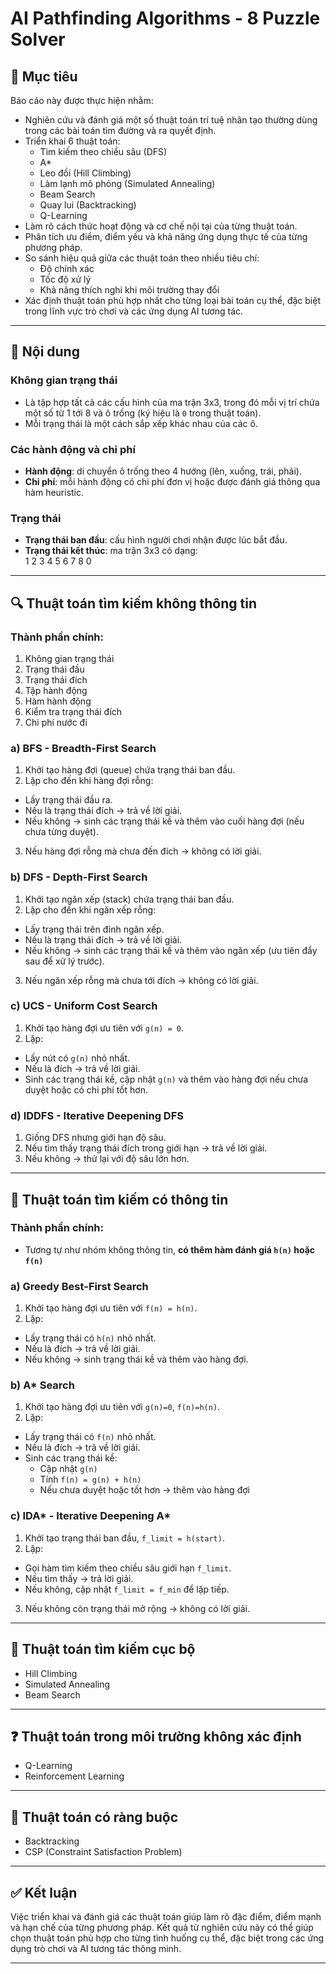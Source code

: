 # AI Pathfinding Algorithms - 8 Puzzle Solver

## 🎯 Mục tiêu

Báo cáo này được thực hiện nhằm:

- Nghiên cứu và đánh giá một số thuật toán trí tuệ nhân tạo thường dùng trong các bài toán tìm đường và ra quyết định.
- Triển khai 6 thuật toán:  
  - Tìm kiếm theo chiều sâu (DFS)  
  - A*  
  - Leo đồi (Hill Climbing)  
  - Làm lạnh mô phỏng (Simulated Annealing)  
  - Beam Search  
  - Quay lui (Backtracking)  
  - Q-Learning
- Làm rõ cách thức hoạt động và cơ chế nội tại của từng thuật toán.
- Phân tích ưu điểm, điểm yếu và khả năng ứng dụng thực tế của từng phương pháp.
- So sánh hiệu quả giữa các thuật toán theo nhiều tiêu chí:
  - Độ chính xác
  - Tốc độ xử lý
  - Khả năng thích nghi khi môi trường thay đổi
- Xác định thuật toán phù hợp nhất cho từng loại bài toán cụ thể, đặc biệt trong lĩnh vực trò chơi và các ứng dụng AI tương tác.

---

## 📌 Nội dung

### Không gian trạng thái

- Là tập hợp tất cả các cấu hình của ma trận 3x3, trong đó mỗi vị trí chứa một số từ 1 tới 8 và ô trống (ký hiệu là `0` trong thuật toán).
- Mỗi trạng thái là một cách sắp xếp khác nhau của các ô.

### Các hành động và chi phí

- **Hành động**: di chuyển ô trống theo 4 hướng (lên, xuống, trái, phải).
- **Chi phí**: mỗi hành động có chi phí đơn vị hoặc được đánh giá thông qua hàm heuristic.

### Trạng thái

- **Trạng thái ban đầu**: cấu hình người chơi nhận được lúc bắt đầu.
- **Trạng thái kết thúc**: ma trận 3x3 có dạng:  
  1 2 3
  4 5 6
  7 8 0

---

## 🔍 Thuật toán tìm kiếm không thông tin

### Thành phần chính:

1. Không gian trạng thái
2. Trạng thái đầu
3. Trạng thái đích
4. Tập hành động
5. Hàm hành động
6. Kiểm tra trạng thái đích
7. Chi phí nước đi

### a) BFS - Breadth-First Search

1. Khởi tạo hàng đợi (queue) chứa trạng thái ban đầu.  
2. Lặp cho đến khi hàng đợi rỗng:  
 - Lấy trạng thái đầu ra.  
 - Nếu là trạng thái đích → trả về lời giải.  
 - Nếu không → sinh các trạng thái kề và thêm vào cuối hàng đợi (nếu chưa từng duyệt).
3. Nếu hàng đợi rỗng mà chưa đến đích → không có lời giải.

### b) DFS - Depth-First Search

1. Khởi tạo ngăn xếp (stack) chứa trạng thái ban đầu.  
2. Lặp cho đến khi ngăn xếp rỗng:  
 - Lấy trạng thái trên đỉnh ngăn xếp.  
 - Nếu là trạng thái đích → trả về lời giải.  
 - Nếu không → sinh các trạng thái kề và thêm vào ngăn xếp (ưu tiên đẩy sau để xử lý trước).
3. Nếu ngăn xếp rỗng mà chưa tới đích → không có lời giải.

### c) UCS - Uniform Cost Search

1. Khởi tạo hàng đợi ưu tiên với `g(n) = 0`.  
2. Lặp:
 - Lấy nút có `g(n)` nhỏ nhất.  
 - Nếu là đích → trả về lời giải.  
 - Sinh các trạng thái kề, cập nhật `g(n)` và thêm vào hàng đợi nếu chưa duyệt hoặc có chi phí tốt hơn.

### d) IDDFS - Iterative Deepening DFS

1. Giống DFS nhưng giới hạn độ sâu.  
2. Nếu tìm thấy trạng thái đích trong giới hạn → trả về lời giải.  
3. Nếu không → thử lại với độ sâu lớn hơn.

---

## 🎯 Thuật toán tìm kiếm có thông tin

### Thành phần chính:

- Tương tự như nhóm không thông tin, **có thêm hàm đánh giá `h(n)` hoặc `f(n)`**

### a) Greedy Best-First Search

1. Khởi tạo hàng đợi ưu tiên với `f(n) = h(n)`.  
2. Lặp:
 - Lấy trạng thái có `h(n)` nhỏ nhất.  
 - Nếu là đích → trả về lời giải.  
 - Nếu không → sinh trạng thái kề và thêm vào hàng đợi.

### b) A* Search

1. Khởi tạo hàng đợi ưu tiên với `g(n)=0`, `f(n)=h(n)`.  
2. Lặp:
 - Lấy trạng thái có `f(n)` nhỏ nhất.  
 - Nếu là đích → trả về lời giải.  
 - Sinh các trạng thái kề:
   - Cập nhật `g(n)`
   - Tính `f(n) = g(n) + h(n)`
   - Nếu chưa duyệt hoặc tốt hơn → thêm vào hàng đợi

### c) IDA* - Iterative Deepening A*

1. Khởi tạo trạng thái ban đầu, `f_limit = h(start)`.  
2. Lặp:
 - Gọi hàm tìm kiếm theo chiều sâu giới hạn `f_limit`.  
 - Nếu tìm thấy → trả lời giải.  
 - Nếu không, cập nhật `f_limit = f_min` để lặp tiếp.
3. Nếu không còn trạng thái mở rộng → không có lời giải.

---

## 🔄 Thuật toán tìm kiếm cục bộ

- Hill Climbing  
- Simulated Annealing  
- Beam Search  

---

## ❓ Thuật toán trong môi trường không xác định

- Q-Learning  
- Reinforcement Learning  

---

## 🔐 Thuật toán có ràng buộc

- Backtracking  
- CSP (Constraint Satisfaction Problem)  

---

## ✅ Kết luận

Việc triển khai và đánh giá các thuật toán giúp làm rõ đặc điểm, điểm mạnh và hạn chế của từng phương pháp. Kết quả từ nghiên cứu này có thể giúp chọn thuật toán phù hợp cho từng tình huống cụ thể, đặc biệt trong các ứng dụng trò chơi và AI tương tác thông minh.

---
